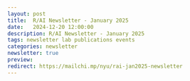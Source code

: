 ```yaml
---
layout: post
title:  R/AI Newsletter - January 2025
date:   2024-12-20 12:00:00
description: R/AI Newsletter - January 2025
tags: newsletter lab publications events
categories: newsletter
newsletter: true
preview: 
redirect: https://mailchi.mp/nyu/rai-jan2025-newsletter
---
```

